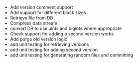 * Add version comment support
* Add support for different block sizes
* Retrieve file from DB
* Compress data stream
* convert DB to use uints and bigints where appropriate
* Check support for adding a second version works
* Add purge old version logic
* add unit testing for retrieving versions
* add unit testing for adding second version
* add unit testing for generating random files and committing